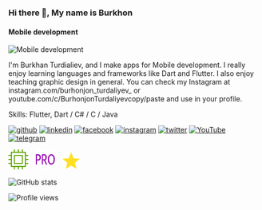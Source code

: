 ### Hi there 👋, My name is Burkhon
#### Mobile development
![Mobile development](https://www.zealousweb.com/wp-content/uploads/2021/06/Blog-Banner-9.jpg)

I'm Burkhan Turdialiev, and I make apps for Mobile development. I really enjoy learning languages and frameworks like Dart and Flutter. I also enjoy teaching graphic design in general. You can check my Instagram at instagram.com/burhonjon_turdaliyev_ or youtube.com/c/BurhonjonTurdaliyevcopy/paste and use in your profile.

Skills: Flutter, Dart / C# / C / Java 



[<img src='https://cdn.jsdelivr.net/npm/simple-icons@3.0.1/icons/github.svg' alt='github' height='40'>](https://github.com/burhonjonturdaliyev)  [<img src='https://cdn.jsdelivr.net/npm/simple-icons@3.0.1/icons/linkedin.svg' alt='linkedin' height='40'>](https://www.linkedin.com/in/burkhonjon_turdialiev/)  [<img src='https://cdn.jsdelivr.net/npm/simple-icons@3.0.1/icons/facebook.svg' alt='facebook' height='40'>](https://www.facebook.com/BurhonjonTurdaliyev)  [<img src='https://cdn.jsdelivr.net/npm/simple-icons@3.0.1/icons/instagram.svg' alt='instagram' height='40'>](https://www.instagram.com/burhonjon_turdaliyev_/)  [<img src='https://cdn.jsdelivr.net/npm/simple-icons@3.0.1/icons/twitter.svg' alt='twitter' height='40'>](https://twitter.com/BurhonjonT)  [<img src='https://cdn.jsdelivr.net/npm/simple-icons@3.0.1/icons/youtube.svg' alt='YouTube' height='40'>](https://www.youtube.com/channel/BurhonjonTudaliyev)  [<img src='https://cdn.jsdelivr.net/npm/simple-icons@3.0.1/icons/telegram.svg' alt='telegram' height='40'>](t.me/TBA_003)  

<a href='https://docs.github.com/en/developers'><img src='https://raw.githubusercontent.com/acervenky/animated-github-badges/master/assets/devbadge.gif' width='40' height='40'></a> <a href='https://github.com/pricing'><img src='https://raw.githubusercontent.com/acervenky/animated-github-badges/master/assets/pro.gif' width='40' height='40'></a> <a href='https://stars.github.com/'><img src='https://raw.githubusercontent.com/acervenky/animated-github-badges/master/assets/starbadge.gif' width='35' height='35'></a> 

![GitHub stats](https://github-readme-stats.vercel.app/api?username=burhonjonturdaliyev&show_icons=true)  

![Profile views](https://gpvc.arturio.dev/burhonjonturdaliyev)  
